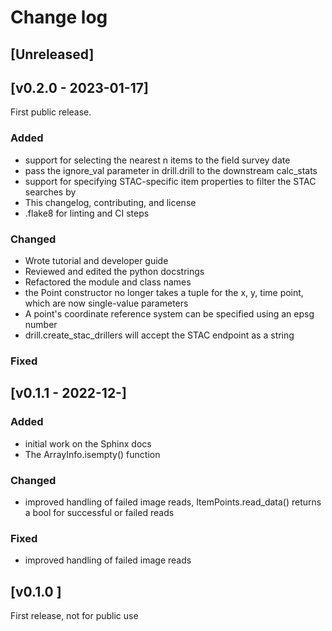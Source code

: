 # Change log

## [Unreleased]

## [v0.2.0 - 2023-01-17]

First public release.

### Added

- support for selecting the nearest n items to the field survey date
- pass the ignore_val parameter in drill.drill to the downstream calc_stats
- support for specifying STAC-specific item properties to filter the
  STAC searches by
- This changelog, contributing, and license
- .flake8 for linting and CI steps

### Changed

- Wrote tutorial and developer guide
- Reviewed and edited the python docstrings
- Refactored the module and class names
- the Point constructor no longer takes a tuple for the x, y, time point,
  which are now single-value parameters
- A point's coordinate reference system can be specified using an epsg number
- drill.create_stac_drillers will accept the STAC endpoint as a string

### Fixed

## [v0.1.1 - 2022-12-]

### Added

- initial work on the Sphinx docs
- The ArrayInfo.isempty() function

### Changed

- improved handling of failed image reads, ItemPoints.read_data() returns
  a bool for successful or failed reads

### Fixed

- improved handling of failed image reads

## [v0.1.0 ]

First release, not for public use

